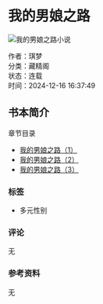 # 我的男娘之路

![我的男娘之路小说](https://sesebooks.com//packs/mccms/empty.png)

作者：琪梦  
分类：藏精阁  
状态：连载  
时间：2024-12-16 16:37:49  

## 书本简介

章节目录

- [我的男娘之路（1）](/book/read/76293/69467)
- [我的男娘之路（2）](/book/read/76293/69468)
- [我的男娘之路（3）](/book/read/76293/69469)

### 标签
- 多元性别

### 评论
无

### 参考资料
无